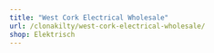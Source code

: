 ```yaml
---
title: "West Cork Electrical Wholesale"
url: /clonakilty/west-cork-electrical-wholesale/
shop: Elektrisch
---
```

